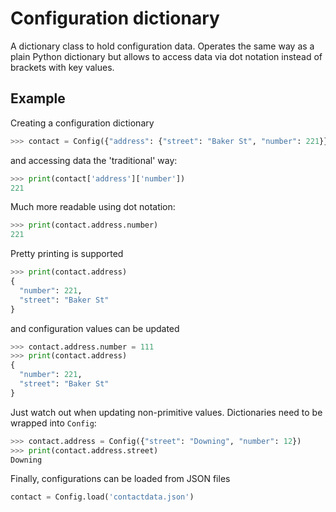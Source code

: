 # Configuration dictionary

A dictionary class to hold configuration data. Operates the same way as a plain
Python dictionary but allows to access data via dot notation instead of
brackets with key values.

## Example

Creating a configuration dictionary

```python
>>> contact = Config({"address": {"street": "Baker St", "number": 221}})
```

and accessing data the 'traditional' way:

```python
>>> print(contact['address']['number'])
221
```

Much more readable using dot notation:

```python
>>> print(contact.address.number)
221
```

Pretty printing is supported

```python
>>> print(contact.address)
{
  "number": 221,
  "street": "Baker St"
}
```

and configuration values can be updated

```python
>>> contact.address.number = 111
>>> print(contact.address)
{
  "number": 221,
  "street": "Baker St"
}
```

Just watch out when updating non-primitive values. Dictionaries need to be
wrapped into `Config`:

```python
>>> contact.address = Config({"street": "Downing", "number": 12})
>>> print(contact.address.street)
Downing
```

Finally, configurations can be loaded from JSON files

```python
contact = Config.load('contactdata.json')
```

